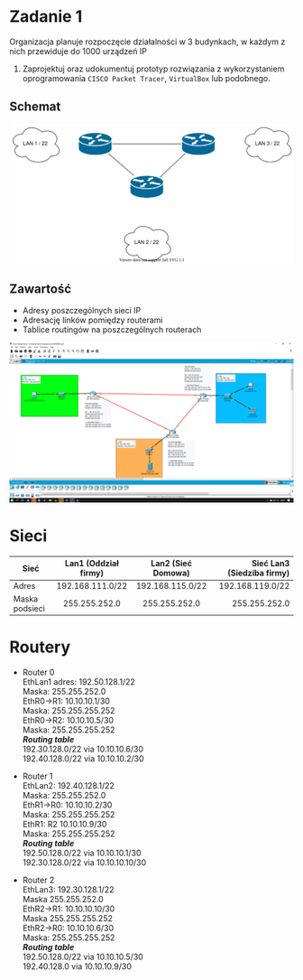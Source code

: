 # Zadanie 1

Organizacja planuje rozpoczęcie działalności w 3 budynkach, w każdym z nich przewiduje do 1000 urządzeń IP

1. Zaprojektuj oraz udokumentuj prototyp rozwiązania z wykorzystaniem oprogramowania ``CISCO Packet Tracer``, ``VirtualBox`` lub podobnego. 

## Schemat

![zadanie 1](stage-01.svg)

## Zawartość

 * Adresy poszczególnych sieci IP
 * Adresację linków pomiędzy routerami
 * Tablice routingów na poszczególnych routerach
 
 ![zadanie 1](Zadanie1.png)

# Sieci
|Sieć           | Lan1 (Oddział firmy)  | Lan2 (Sieć Domowa) | Sieć Lan3 (Siedziba firmy) |
|---------------|:---------------------:|:------------------:|---------------------------:|
|Adres          | 192.168.111.0/22      | 192.168.115.0/22   | 192.168.119.0/22           |
|Maska podsieci | 255.255.252.0         | 255.255.252.0      | 255.255.252.0              |



# Routery

* Router 0  
EthLan1 adres: 192.50.128.1/22  
Maska: 255.255.252.0  
EthR0->R1: 10.10.10.1/30  
Maska: 255.255.255.252  
EthR0->R2: 10.10.10.5/30  
Maska: 255.255.255.252  
___Routing table___   
192.30.128.0/22 via 10.10.10.6/30  
192.40.128.0/22 via 10.10.10.2/30  

* Router 1  
EthLan2: 192.40.128.1/22  
Maska: 255.255.252.0  
EthR1->R0: 10.10.10.2/30  
Maska: 255.255.255.252  
EthR1: R2 10.10.10.9/30  
Maska: 255.255.255.252  
 ___Routing table___  
192.50.128.0/22 via 10.10.10.1/30  
192.30.128.0/22 via 10.10.10.10/30  

* Router 2  
EthLan3: 192.30.128.1/22  
Maska 255.255.252.0  
EthR2->R1: 10.10.10.10/30  
Maska 255.255.255.252  
EthR2->R0: 10.10.10.6/30  
Maska: 255.255.255.252  
 ___Routing table___  
192.50.128.0/22 via 10.10.10.5/30  
192.40.128.0 via 10.10.10.9/30  

 
